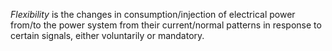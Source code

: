 *Flexibility* is the changes in consumption/injection of electrical power from/to the power system from their current/normal patterns in response to certain signals, either voluntarily or mandatory.